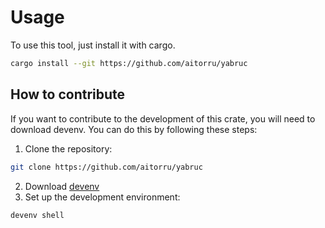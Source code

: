 # Usage
To use this tool, just install it with cargo.
```bash
cargo install --git https://github.com/aitorru/yabruc
```

## How to contribute
If you want to contribute to the development of this crate, you will need to download devenv. You can do this by following these steps:
1. Clone the repository:
```bash
git clone https://github.com/aitorru/yabruc
```
2. Download [devenv](https://devenv.sh/getting-started/)
2. Set up the development environment:
```bash
devenv shell
```